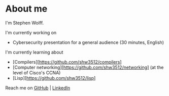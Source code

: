 # About me

I'm Stephen Wolff.

I'm currently working on

- Cybersecurity presentation for a general audience (30 minutes, English)

I'm currently learning about

- [Compilers][https://github.com/shw3512/compilers]
- [Computer networking][https://github.com/shw3512/networking] (at the level of Cisco's CCNA)
- [Lisp][https://github.com/shw3512/lisp]

Reach me on [GitHub][GH] | [LinkedIn][LI]



[3]: <https://www.youtube.com/playlist?list=PLxbwE86jKRgMpuZuLBivzlM8s2Dk5lXBQ> "YT : JITL : CCNA"
[2]: <https://gigamonkeys.com/book/> "GM : Practical Common Lisp"
[1]: <https://www3.nd.edu/~dthain/compilerbook/> "ND : DT : Compilers"
[GH]: <https://github.com/shw3512> "GitHub : shw"
[LI]: <https://www.linkedin.com/in/stephen-wolff-0x200/> "LinkedIn : shw"
